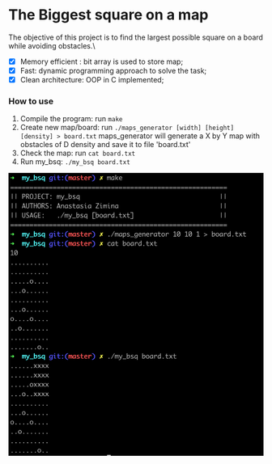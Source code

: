 # The Biggest square on a map

The objective of this project is to find the largest possible square on a board while avoiding obstacles.\

- [x] Memory efficient : bit array is used to store map;
- [x] Fast: dynamic programming approach to solve the task;
- [x] Clean architecture: OOP in C implemented;

### How to use

1. Compile the program: run `make`
2. Create new map/board: run `./maps_generator [width] [height] [density] > board.txt`
maps_generator will generate a X by Y map with obstacles of D density and save it to file 'board.txt'
3. Check the map: run `cat board.txt`
4. Run my_bsq: `./my_bsq board.txt`


![Steps](https://github.com/anastaszi/QWASAR_Projects/blob/master/my_bsq/img/my_bsq_example.png)

